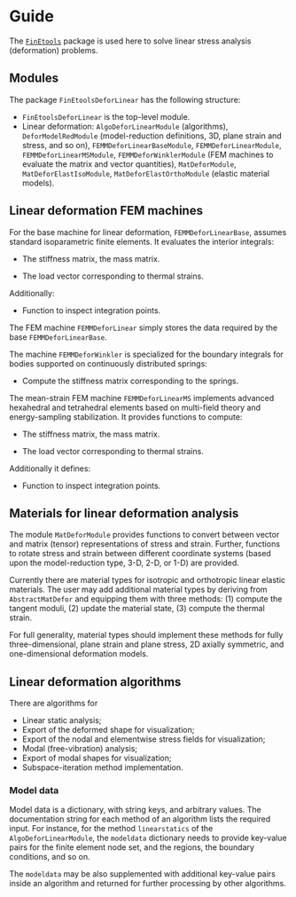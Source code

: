 # Guide

The
[`FinEtools`](https://petrkryslucsd.github.io/FinEtools.jl/latest/index.html)
package is used here to solve linear stress analysis (deformation)
problems.

## Modules

The package `FinEtoolsDeforLinear` has the following structure:

- `FinEtoolsDeforLinear` is the  top-level module.
- Linear deformation:  `AlgoDeforLinearModule` (algorithms), `DeforModelRedModule` (model-reduction definitions, 3D, plane strain and stress, and so on),
`FEMMDeforLinearBaseModule`,  `FEMMDeforLinearModule`, `FEMMDeforLinearMSModule`,  `FEMMDeforWinklerModule` (FEM machines to evaluate the matrix and vector quantities), `MatDeforModule`, `MatDeforElastIsoModule`, `MatDeforElastOrthoModule` (elastic material models).


## Linear deformation FEM  machines

For  the base machine for linear deformation, `FEMMDeforLinearBase`,
assumes standard isoparametric  finite elements. It evaluates  the
interior integrals:

- The stiffness matrix, the mass matrix.

- The load vector corresponding to thermal strains.

Additionally:

- Function to inspect  integration points.

The FEM machine `FEMMDeforLinear` simply stores the data required by the
base `FEMMDeforLinearBase`.

The machine `FEMMDeforWinkler` is specialized for the boundary integrals
for bodies  supported  on continuously distributed springs:

- Compute the stiffness matrix corresponding to the springs.

The  mean-strain FEM machine `FEMMDeforLinearMS` implements advanced
hexahedral and tetrahedral elements based on multi-field theory and
energy-sampling  stabilization. It provides functions to compute:

- The stiffness matrix, the mass matrix.

- The load vector corresponding to thermal strains.

Additionally it defines:

- Function to inspect  integration points.

## Materials for linear deformation analysis

The module `MatDeforModule` provides functions to convert between vector
and matrix (tensor) representations of stress and strain. Further,
functions to rotate stress and strain between different coordinate
systems (based upon the model-reduction type, 3-D, 2-D, or 1-D) are
provided.

Currently  there are material types for isotropic and orthotropic linear
elastic materials. The user may add  additional material types by
deriving from `AbstractMatDefor` and equipping them with three methods:
(1) compute the tangent moduli, (2) update the material state, (3)
compute the thermal strain.

For full generality, material types  should implement these methods for
fully three-dimensional, plane strain and plane stress, 2D axially
symmetric, and one-dimensional deformation models.

## Linear deformation algorithms

There are algorithms for

- Linear static analysis;
- Export  of the deformed shape for visualization;
- Export  of the nodal and elementwise stress fields for visualization;
- Modal (free-vibration) analysis;
- Export  of modal shapes for visualization;
- Subspace-iteration method implementation.

### Model data

Model data is a dictionary, with string keys, and arbitrary values.
The documentation string for each method of an algorithm lists the required input.
For instance, for the method `linearstatics` of the `AlgoDeforLinearModule`, the
`modeldata` dictionary needs to provide key-value pairs for the finite element node set, and
the regions, the boundary conditions, and so on.

The `modeldata` may be also supplemented with additional key-value pairs inside an algorithm
and returned for further processing by other algorithms.
